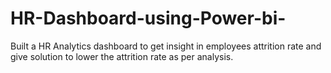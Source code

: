 # HR-Dashboard-using-Power-bi-

Built a HR Analytics dashboard to get insight in employees attrition rate and give solution to lower the attrition rate as per analysis.
